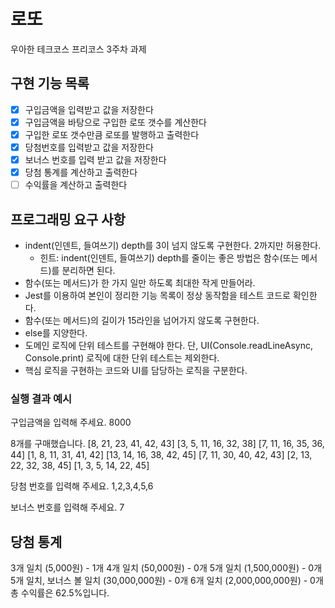 # 로또

우아한 테크코스 프리코스 3주차 과제

## 구현 기능 목록

- [x] 구입금액을 입력받고 값을 저장한다
- [x] 구입금액을 바탕으로 구입한 로또 갯수를 계산한다
- [x] 구입한 로또 갯수만큼 로또를 발행하고 출력한다
- [x] 당첨번호를 입력받고 값을 저장한다
- [x] 보너스 번호를 입력 받고 값을 저장한다
- [x] 당첨 통계를 계산하고 출력한다
- [ ] 수익률을 계산하고 출력한다

## 프로그래밍 요구 사항

- indent(인덴트, 들여쓰기) depth를 3이 넘지 않도록 구현한다. 2까지만 허용한다.
  - 힌트: indent(인덴트, 들여쓰기) depth를 줄이는 좋은 방법은 함수(또는 메서드)를 분리하면 된다.
- 함수(또는 메서드)가 한 가지 일만 하도록 최대한 작게 만들어라.
- Jest를 이용하여 본인이 정리한 기능 목록이 정상 동작함을 테스트 코드로 확인한다.
- 함수(또는 메서드)의 길이가 15라인을 넘어가지 않도록 구현한다.
- else를 지양한다.
- 도메인 로직에 단위 테스트를 구현해야 한다. 단, UI(Console.readLineAsync, Console.print) 로직에 대한 단위 테스트는 제외한다.
- 핵심 로직을 구현하는 코드와 UI를 담당하는 로직을 구분한다.

### 실행 결과 예시

구입금액을 입력해 주세요.
8000

8개를 구매했습니다.
[8, 21, 23, 41, 42, 43]
[3, 5, 11, 16, 32, 38]
[7, 11, 16, 35, 36, 44]
[1, 8, 11, 31, 41, 42]
[13, 14, 16, 38, 42, 45]
[7, 11, 30, 40, 42, 43]
[2, 13, 22, 32, 38, 45]
[1, 3, 5, 14, 22, 45]

당첨 번호를 입력해 주세요.
1,2,3,4,5,6

보너스 번호를 입력해 주세요.
7

## 당첨 통계

3개 일치 (5,000원) - 1개
4개 일치 (50,000원) - 0개
5개 일치 (1,500,000원) - 0개
5개 일치, 보너스 볼 일치 (30,000,000원) - 0개
6개 일치 (2,000,000,000원) - 0개
총 수익률은 62.5%입니다.
